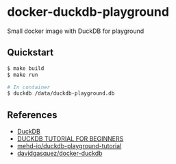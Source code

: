 # docker-duckdb-playground
Small docker image with DuckDB for playground

## Quickstart 

```bash
$ make build
$ make run

# In container
$ duckdb /data/duckdb-playground.db
```

## References

- [DuckDB](https://duckdb.org/)
- [DUCKDB TUTORIAL FOR BEGINNERS](https://motherduck.com/blog/duckdb-tutorial-for-beginners/)
- [mehd-io/duckdb-playground-tutorial](https://github.com/mehd-io/duckdb-playground-tutorial)
- [davidgasquez/docker-duckdb](https://github.com/davidgasquez/docker-duckdb)
 